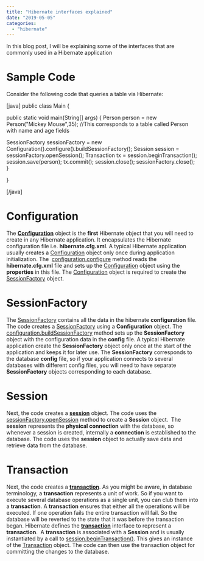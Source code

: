 ```yaml
---
title: "Hibernate interfaces explained"
date: "2019-05-05"
categories: 
  - "hibernate"
---
```


In this blog post, I will be explaining some of the interfaces that are commonly used in a Hibernate application

# Sample Code

Consider the following code that queries a table via Hibernate:

\[java\] public class Main {

public static void main(String\[\] args) { Person person = new Person("Mickey Mouse",35); //This corresponds to a table called Person with name and age fields

SessionFactory sessionFactory = new Configuration().configure().buildSessionFactory(); Session session = sessionFactory.openSession(); Transaction tx = session.beginTransaction(); session.save(person); tx.commit(); session.close(); sessionFactory.close(); }

}

\[/java\]

# Configuration

The [**Configuration**](http://docs.jboss.org/hibernate/orm/5.4/javadocs/org/hibernate/cfg/Configuration.html) object is the **first** Hibernate object that you will need to create in any Hibernate application. It encapsulates the Hibernate configuration file i.e. **hibernate.cfg.xml**. A typical Hibernate application usually creates a [Configuration](http://docs.jboss.org/hibernate/orm/5.4/javadocs/org/hibernate/cfg/Configuration.html) object only once during application initialization. The  [configuration.configure](http://docs.jboss.org/hibernate/orm/5.4/javadocs/org/hibernate/cfg/Configuration.html#configure--) method reads the **hibernate.cfg.xml** file and sets up the [Configuration](http://docs.jboss.org/hibernate/orm/5.4/javadocs/org/hibernate/cfg/Configuration.html) object using the **properties** in this file. The [Configuration](http://docs.jboss.org/hibernate/orm/5.4/javadocs/org/hibernate/cfg/Configuration.html) object is required to create the [SessionFactory](http://docs.jboss.org/hibernate/orm/5.4/javadocs/org/hibernate/SessionFactory.html) object.

# SessionFactory

The [SessionFactory](http://docs.jboss.org/hibernate/orm/5.4/javadocs/org/hibernate/SessionFactory.html) contains all the data in the hibernate **configuration** file. The code creates a [SessionFactory](http://docs.jboss.org/hibernate/orm/5.4/javadocs/org/hibernate/SessionFactory.html) using a **Configuration** object. The [configuration.buildSessionFactory](http://docs.jboss.org/hibernate/orm/5.4/javadocs/org/hibernate/cfg/Configuration.html#buildSessionFactory--) method sets up the **SessionFactory** object with the configuration data in the **config** file. A typical Hibernate application create the **SessionFactory** object only once at the start of the application and keeps it for later use. The **SessionFactory** corresponds to the database **config** file, so if your application connects to several databases with different config files, you will need to have separate **SessionFactory** objects corresponding to each database.

# Session

Next, the code creates a [**session**](http://docs.jboss.org/hibernate/orm/5.4/javadocs/org/hibernate/Session.html) object. The code uses the [sessionFactory.openSession](http://docs.jboss.org/hibernate/orm/5.4/javadocs/org/hibernate/SessionFactory.html#openSession--) method to create a **Session** object.  The **session** represents the **physical connection** with the database, so whenever a session is created, internally a **connection** is established to the database. The code uses the **session** object to actually save data and retrieve data from the database.

# Transaction

Next, the code creates a [**transaction**](http://docs.jboss.org/hibernate/orm/5.4/javadocs/org/hibernate/Transaction.html). As you might be aware, in database terminology, a **transaction** represents a unit of work. So if you want to execute several database operations as a single unit, you can club them into a **transaction**. A **transaction** ensures that either all the operations will be executed. If one operation fails the entire transaction will fail. So the database will be reverted to the state that it was before the transaction began. Hibernate defines the [**transaction**](http://docs.jboss.org/hibernate/orm/5.4/javadocs/org/hibernate/Transaction.html) interface to represent a **transaction**.  A **transaction** is associated with a **Session** and is usually instantiated by a call to [session.beginTransaction()](http://docs.jboss.org/hibernate/orm/5.4/javadocs/org/hibernate/SharedSessionContract.html#beginTransaction--). This gives an instance of the [Transaction](http://docs.jboss.org/hibernate/orm/5.4/javadocs/org/hibernate/Transaction.html) object. The code can then use the transaction object for committing the changes to the database.
